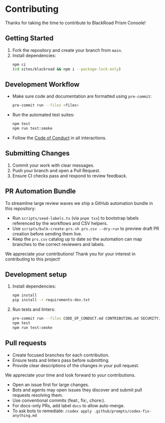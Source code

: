 # Contributing

Thanks for taking the time to contribute to BlackRoad Prism Console!

## Getting Started

1. Fork the repository and create your branch from `main`.
2. Install dependencies:
   ```bash
   npm ci
   (cd sites/blackroad && npm i --package-lock-only)
   ```

## Development Workflow

- Make sure code and documentation are formatted using `pre-commit`:
  ```bash
  pre-commit run --files <files>
  ```
- Run the automated test suites:
  ```bash
  npm test
  npm run test:smoke
  ```
- Follow the [Code of Conduct](CODE_OF_CONDUCT.md) in all interactions.

## Submitting Changes

1. Commit your work with clear messages.
2. Push your branch and open a Pull Request.
3. Ensure CI checks pass and respond to review feedback.

## PR Automation Bundle

To streamline large review waves we ship a GitHub automation bundle in this repository:

- Run `scripts/seed-labels.ts` (via `pnpm tsx`) to bootstrap labels referenced by the workflows and CSV helpers.
- Use `scripts/bulk-create-prs.sh prs.csv --dry-run` to preview draft PR creation before sending them live.
- Keep the `prs.csv` catalog up to date so the automation can map branches to the correct reviewers and labels.

We appreciate your contributions!
Thank you for your interest in contributing to this project!

## Development setup

1. Install dependencies:
   ```sh
   npm install
   pip install -r requirements-dev.txt
   ```
2. Run tests and linters:
   ```sh
   pre-commit run --files CODE_OF_CONDUCT.md CONTRIBUTING.md SECURITY.md
   npm test
   npm run test:smoke
   ```

## Pull requests

- Create focused branches for each contribution.
- Ensure tests and linters pass before submitting.
- Provide clear descriptions of the changes in your pull request.

We appreciate your time and look forward to your contributions.
- Open an issue first for large changes.
- Bots and agents may open issues they discover and submit pull requests resolving them.
- Use conventional commits (feat:, fix:, chore:).
- For docs-only PRs, add label `docs` to allow auto-merge.
- To ask bots to remediate:
  `/codex apply .github/prompts/codex-fix-anything.md`
